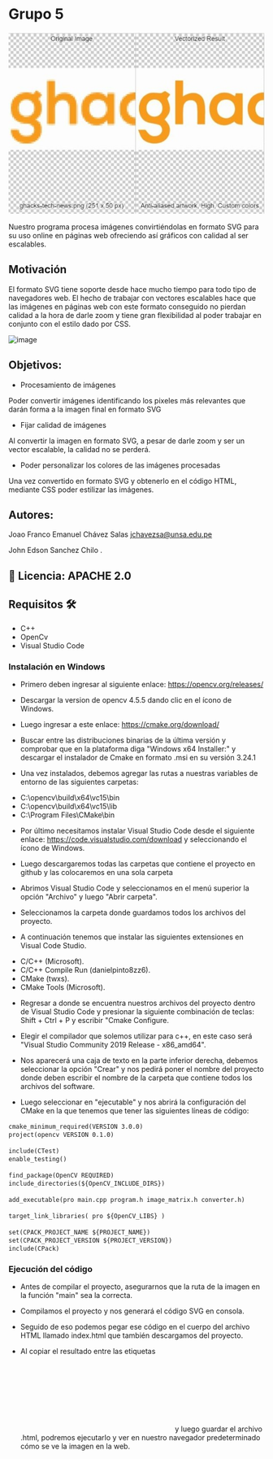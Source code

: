 # Grupo 5
![image](convertir.jpg)

Nuestro programa procesa imágenes convirtiéndolas en formato SVG para su uso online en páginas web ofreciendo así gráficos con calidad al ser escalables.

## Motivación

El formato SVG tiene soporte desde hace mucho tiempo para todo tipo de navegadores web. El hecho de trabajar con vectores escalables hace que las imágenes en páginas web con este formato conseguido no pierdan calidad a la hora de darle zoom y tiene gran flexibilidad al poder trabajar en conjunto con el estilo dado por CSS.
  
![image](https://drive.google.com/file/d/1y7NSNL0SImlyV5ZU_SDLLgMg6ifprn2V/view) 

## Objetivos:
  * Procesamiento de imágenes
  
  Poder convertir imágenes identificando los pixeles más relevantes que darán forma a la imagen final en formato SVG
  
  * Fijar calidad de imágenes

  Al convertir la imagen en formato SVG, a pesar de darle zoom y ser un vector escalable, la calidad no se perderá.

  * Poder personalizar los colores de las imágenes procesadas

  Una vez convertido en formato SVG y obtenerlo en el código HTML, mediante CSS poder estilizar las imágenes.

## Autores: 
  
  Joao Franco Emanuel Chávez Salas jchavezsa@unsa.edu.pe
  
  John Edson Sanchez Chilo 
.
## 🔧 Licencia: APACHE  2.0 

## Requisitos 🛠️
  * C++ 
  * OpenCv 
  * Visual Studio Code

### Instalación en Windows

+ Primero deben ingresar al siguiente enlace: https://opencv.org/releases/

+ Descargar la version de opencv 4.5.5 dando clic en el ícono de Windows.
  
+ Luego ingresar a este enlace: https://cmake.org/download/

+ Buscar entre las distribuciones binarias de la última versión y comprobar que en la plataforma diga "Windows x64 Installer:" y descargar el instalador de Cmake en formato .msi en su versión 3.24.1

+ Una vez instalados, debemos agregar las rutas a nuestras variables de entorno de las siguientes carpetas:

* C:\opencv\build\x64\vc15\bin
* C:\opencv\build\x64\vc15\lib
* C:\Program Files\CMake\bin

+ Por último necesitamos instalar Visual Studio Code desde el siguiente enlace: https://code.visualstudio.com/download y seleccionando el ícono de Windows.

+ Luego descargaremos todas las carpetas que contiene el proyecto en github y las colocaremos en una sola carpeta

+ Abrimos Visual Studio Code y seleccionamos en el menú superior la opción "Archivo" y luego "Abrir carpeta".

+ Seleccionamos la carpeta donde guardamos todos los archivos del proyecto.

+ A continuación tenemos que instalar las siguientes extensiones en Visual Code Studio.

* C/C++ (Microsoft).
* C/C++ Compile Run (danielpinto8zz6).
* CMake (twxs).
* CMake Tools (Microsoft).

+ Regresar a donde se encuentra nuestros archivos del proyecto dentro de Visual Studio Code y presionar la siguiente combinación de teclas: Shift + Ctrl + P y escribir "Cmake Configure.

+ Elegir el compilador que solemos utilizar para c++, en este caso será "Visual Studio Community 2019 Release - x86_amd64".

+ Nos aparecerá una caja de texto en la parte inferior derecha, debemos seleccionar la opción "Crear" y nos pedirá poner el nombre del proyecto donde deben escribir el nombre de la carpeta que contiene todos los archivos del software.

+ Luego seleccionar en "ejecutable" y nos abrirá la configuración del CMake en la que tenemos que tener las siguientes líneas de código:

```
cmake_minimum_required(VERSION 3.0.0)
project(opencv VERSION 0.1.0)

include(CTest)
enable_testing()

find_package(OpenCV REQUIRED)
include_directories(${OpenCV_INCLUDE_DIRS})

add_executable(pro main.cpp program.h image_matrix.h converter.h)

target_link_libraries( pro ${OpenCV_LIBS} )

set(CPACK_PROJECT_NAME ${PROJECT_NAME})
set(CPACK_PROJECT_VERSION ${PROJECT_VERSION})
include(CPack)
```


### Ejecución del código

+ Antes de compilar el proyecto, asegurarnos que la ruta de la imagen en la función "main" sea la correcta.

+ Compilamos el proyecto y nos generará el código SVG en consola.

+ Seguido de eso podemos pegar ese código en el cuerpo del archivo HTML llamado index.html que también descargamos del proyecto.

+ Al copiar el resultado entre las etiquetas <svg></svg> y luego guardar el archivo .html, podremos ejecutarlo y ver en nuestro navegador predeterminado cómo se ve la imagen en la web. 
